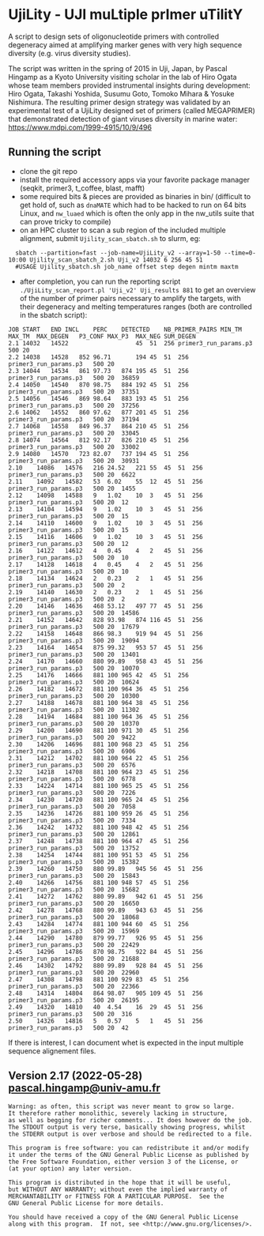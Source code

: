 # UjiLity - UJI muLtiple prImer uTilitY

A script to design sets of oligonucleotide primers with controlled
degeneracy aimed at amplifying marker genes with very high sequence
diversity (e.g. virus diversity studies).
    
The script was written in the spring of 2015 in Uji, Japan, by 
Pascal Hingamp as a Kyoto University visiting scholar in the lab
of Hiro Ogata whose team members provided instrumental insights during
development: Hiro Ogata, Takashi Yoshida, Susumu Goto, Tomoko Mihara
& Yosuke Nishimura. The resulting primer design strategy was validated 
by an experimental test of a UjiLity designed set of primers (called
MEGAPRIMER) that demonstrated detection of giant viruses diversity
in marine water: https://www.mdpi.com/1999-4915/10/9/496

## Running the script
 - clone the git repo
 - install the required accessory apps via your favorite package manager (seqkit, primer3, t_coffee, blast, mafft)
 - some required bits & pieces are provided as binaries in bin/ (difficult to get hold of, such as ```dnaMATE``` which had to be hacked to run on 64 bits Linux, and ```nw_luaed``` which is often the only app in the nw_utils suite that can prove tricky to compile) 
 - on an HPC cluster to scan a sub region of the included multiple alignment, submit ```Ujility_scan_sbatch.sh``` to slurm, eg:
```
  sbatch --partition=fast --job-name=UjiLity_v2 --array=1-50 --time=0-10:00 Ujility_scan_sbatch_2.sh Uji_v2 14032 6 256 45 51
  #USAGE Ujility_sbatch.sh job_name offset step degen mintm maxtm
```
 - after completion, you can run the reporting script ```./UjiLity_scan_report.pl 'Uji_v2' Uji_results 881``` to get an overview of the number of primer pairs necessary to amplify the targets, with their degeneracy and melting temperatures ranges (both are controlled in the sbatch script):
```
JOB	START	END	INCL	PERC	DETECTED	NB_PRIMER_PAIRS	MIN_TM	MAX_TM	MAX_DEGEN	P3_CONF	MAX_P3	MAX_NEG	SUM_DEGEN
2.1	14032	14522					45	51	256	primer3_run_params.p3	500	20	
2.2	14038	14528	852	96.71		194	45	51	256	primer3_run_params.p3	500	20	
2.3	14044	14534	861	97.73	874	195	45	51	256	primer3_run_params.p3	500	20	36859
2.4	14050	14540	870	98.75	884	192	45	51	256	primer3_run_params.p3	500	20	37351
2.5	14056	14546	869	98.64	883	193	45	51	256	primer3_run_params.p3	500	20	37256
2.6	14062	14552	860	97.62	877	201	45	51	256	primer3_run_params.p3	500	20	37194
2.7	14068	14558	849	96.37	864	210	45	51	256	primer3_run_params.p3	500	20	33045
2.8	14074	14564	812	92.17	826	210	45	51	256	primer3_run_params.p3	500	20	33002
2.9	14080	14570	723	82.07	737	194	45	51	256	primer3_run_params.p3	500	20	30931
2.10	14086	14576	216	24.52	221	55	45	51	256	primer3_run_params.p3	500	20	6622
2.11	14092	14582	53	6.02	55	12	45	51	256	primer3_run_params.p3	500	20	1455
2.12	14098	14588	9	1.02	10	3	45	51	256	primer3_run_params.p3	500	20	12
2.13	14104	14594	9	1.02	10	3	45	51	256	primer3_run_params.p3	500	20	15
2.14	14110	14600	9	1.02	10	3	45	51	256	primer3_run_params.p3	500	20	15
2.15	14116	14606	9	1.02	10	3	45	51	256	primer3_run_params.p3	500	20	12
2.16	14122	14612	4	0.45	4	2	45	51	256	primer3_run_params.p3	500	20	10
2.17	14128	14618	4	0.45	4	2	45	51	256	primer3_run_params.p3	500	20	10
2.18	14134	14624	2	0.23	2	1	45	51	256	primer3_run_params.p3	500	20	2
2.19	14140	14630	2	0.23	2	1	45	51	256	primer3_run_params.p3	500	20	2
2.20	14146	14636	468	53.12	497	77	45	51	256	primer3_run_params.p3	500	20	14586
2.21	14152	14642	828	93.98	874	116	45	51	256	primer3_run_params.p3	500	20	17679
2.22	14158	14648	866	98.3	919	94	45	51	256	primer3_run_params.p3	500	20	19094
2.23	14164	14654	875	99.32	953	57	45	51	256	primer3_run_params.p3	500	20	13401
2.24	14170	14660	880	99.89	958	43	45	51	256	primer3_run_params.p3	500	20	10070
2.25	14176	14666	881	100	965	42	45	51	256	primer3_run_params.p3	500	20	10624
2.26	14182	14672	881	100	964	36	45	51	256	primer3_run_params.p3	500	20	10300
2.27	14188	14678	881	100	964	38	45	51	256	primer3_run_params.p3	500	20	11302
2.28	14194	14684	881	100	964	36	45	51	256	primer3_run_params.p3	500	20	10370
2.29	14200	14690	881	100	971	30	45	51	256	primer3_run_params.p3	500	20	9422
2.30	14206	14696	881	100	968	23	45	51	256	primer3_run_params.p3	500	20	6906
2.31	14212	14702	881	100	964	22	45	51	256	primer3_run_params.p3	500	20	6576
2.32	14218	14708	881	100	964	23	45	51	256	primer3_run_params.p3	500	20	6778
2.33	14224	14714	881	100	965	25	45	51	256	primer3_run_params.p3	500	20	7226
2.34	14230	14720	881	100	965	24	45	51	256	primer3_run_params.p3	500	20	7058
2.35	14236	14726	881	100	959	26	45	51	256	primer3_run_params.p3	500	20	7334
2.36	14242	14732	881	100	948	42	45	51	256	primer3_run_params.p3	500	20	12861
2.37	14248	14738	881	100	964	47	45	51	256	primer3_run_params.p3	500	20	13752
2.38	14254	14744	881	100	951	53	45	51	256	primer3_run_params.p3	500	20	15382
2.39	14260	14750	880	99.89	945	56	45	51	256	primer3_run_params.p3	500	20	15843
2.40	14266	14756	881	100	948	57	45	51	256	primer3_run_params.p3	500	20	15682
2.41	14272	14762	880	99.89	942	61	45	51	256	primer3_run_params.p3	500	20	16650
2.42	14278	14768	880	99.89	943	63	45	51	256	primer3_run_params.p3	500	20	18068
2.43	14284	14774	881	100	944	60	45	51	256	primer3_run_params.p3	500	20	15969
2.44	14290	14780	879	99.77	926	95	45	51	256	primer3_run_params.p3	500	20	22429
2.45	14296	14786	870	98.75	922	84	45	51	256	primer3_run_params.p3	500	20	21688
2.46	14302	14792	880	99.89	928	84	45	51	256	primer3_run_params.p3	500	20	22960
2.47	14308	14798	881	100	929	83	45	51	256	primer3_run_params.p3	500	20	22366
2.48	14314	14804	864	98.07	905	109	45	51	256	primer3_run_params.p3	500	20	26195
2.49	14320	14810	40	4.54	16	29	45	51	256	primer3_run_params.p3	500	20	316
2.50	14326	14816	5	0.57	5	1	45	51	256	primer3_run_params.p3	500	20	42
```
If there is interest, I can document whet is expected in the input multiple sequence alignement files.

## Version 2.17 (2022-05-28) pascal.hingamp@univ-amu.fr
    		
    Warning: as often, this script was never meant to grow so large.
    It therefore rather monolithic, severely lacking in structure,
    as well as begging for richer comments... It does however do the job.
    The STDOUT output is very terse, basically showing progress, whilst
    the STDERR output is over verbose and should be redirected to a file.

    This program is free software: you can redistribute it and/or modify
    it under the terms of the GNU General Public License as published by
    the Free Software Foundation, either version 3 of the License, or
    (at your option) any later version.

    This program is distributed in the hope that it will be useful,
    but WITHOUT ANY WARRANTY; without even the implied warranty of
    MERCHANTABILITY or FITNESS FOR A PARTICULAR PURPOSE.  See the
    GNU General Public License for more details.

    You should have received a copy of the GNU General Public License
    along with this program.  If not, see <http://www.gnu.org/licenses/>.
